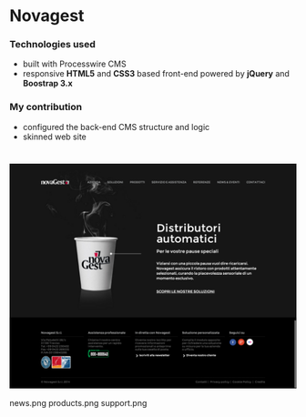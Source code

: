 # Novagest

### Technologies used
* built with Processwire CMS
* responsive **HTML5** and **CSS3** based front-end powered by **jQuery** and **Boostrap 3.x**

### My contribution
* configured the back-end CMS structure and logic
* skinned web site

# 
![](home.png)


news.png
products.png
support.png